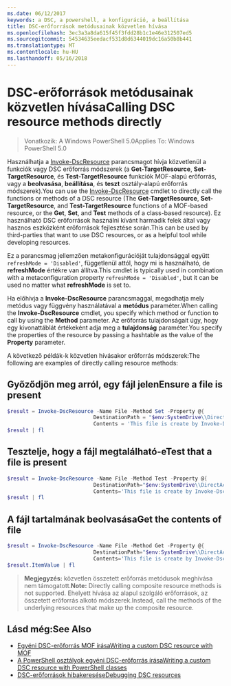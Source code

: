 ```yaml
---
ms.date: 06/12/2017
keywords: a DSC, a powershell, a konfiguráció, a beállítása
title: DSC-erőforrások metódusainak közvetlen hívása
ms.openlocfilehash: 3ec3a3a8da615f45f3fdd28b1c1e46e312507ed5
ms.sourcegitcommit: 54534635eedacf531d8d6344019dc16a50b8b441
ms.translationtype: MT
ms.contentlocale: hu-HU
ms.lasthandoff: 05/16/2018
---
```

# <a name="calling-dsc-resource-methods-directly"></a><span data-ttu-id="05af5-103">DSC-erőforrások metódusainak közvetlen hívása</span><span class="sxs-lookup"><span data-stu-id="05af5-103">Calling DSC resource methods directly</span></span>

><span data-ttu-id="05af5-104">Vonatkozik: A Windows PowerShell 5.0</span><span class="sxs-lookup"><span data-stu-id="05af5-104">Applies To: Windows PowerShell 5.0</span></span>

<span data-ttu-id="05af5-105">Használhatja a [Invoke-DscResource](https://technet.microsoft.com/library/mt517869.aspx) parancsmagot hívja közvetlenül a funkciók vagy DSC erőforrás módszerek (a **Get-TargetResource**, **Set-TargetResource**, és  **Test-TargetResource** funkciók MOF-alapú erőforrás, vagy a **beolvasása**, **beállítása**, és **teszt** osztály-alapú erőforrás módszerek).</span><span class="sxs-lookup"><span data-stu-id="05af5-105">You can use the [Invoke-DscResource](https://technet.microsoft.com/library/mt517869.aspx) cmdlet to directly call the functions or methods of a DSC resource (The **Get-TargetResource**, **Set-TargetResource**, and **Test-TargetResource** functions of a MOF-based resource, or the **Get**, **Set**, and **Test** methods of a class-based resource).</span></span>
<span data-ttu-id="05af5-106">Ez használható DSC erőforrások használni kívánt harmadik felek által vagy hasznos eszközként erőforrások fejlesztése során.</span><span class="sxs-lookup"><span data-stu-id="05af5-106">This can be used by third-parties that want to use DSC resources, or as a helpful tool while developing resources.</span></span>

<span data-ttu-id="05af5-107">Ez a parancsmag jellemzően metakonfigurációját tulajdonsággal együtt `refreshMode = 'Disabled'`, függetlenül attól, hogy mi is használható, de **refreshMode** értékre van állítva.</span><span class="sxs-lookup"><span data-stu-id="05af5-107">This cmdlet is typically used in combination with a metaconfiguration property `refreshMode = 'Disabled'`, but it can be used no matter what **refreshMode** is set to.</span></span>

<span data-ttu-id="05af5-108">Ha előhívja a **Invoke-DscResource** parancsmaggal, megadhatja mely metódus vagy függvény használatával a **metódus** paraméter.</span><span class="sxs-lookup"><span data-stu-id="05af5-108">When calling the **Invoke-DscResource** cmdlet, you specify which method or function to call by using the **Method** parameter.</span></span> <span data-ttu-id="05af5-109">Az erőforrás tulajdonságait úgy, hogy egy kivonattáblát értékeként adja meg a **tulajdonság** paraméter.</span><span class="sxs-lookup"><span data-stu-id="05af5-109">You specify the properties of the resource by passing a hashtable as the value of the **Property** parameter.</span></span>

<span data-ttu-id="05af5-110">A következő példák-k közvetlen hívásakor erőforrás módszerek:</span><span class="sxs-lookup"><span data-stu-id="05af5-110">The following are examples of directly calling resource methods:</span></span>

## <a name="ensure-a-file-is-present"></a><span data-ttu-id="05af5-111">Győződjön meg arról, egy fájl jelen</span><span class="sxs-lookup"><span data-stu-id="05af5-111">Ensure a file is present</span></span>

```powershell
$result = Invoke-DscResource -Name File -Method Set -Property @{
                            DestinationPath = "$env:SystemDrive\\DirectAccess.txt";
                            Contents = 'This file is create by Invoke-DscResource'} -Verbose
$result | fl
```

## <a name="test-that-a-file-is-present"></a><span data-ttu-id="05af5-112">Tesztelje, hogy a fájl megtalálható-e</span><span class="sxs-lookup"><span data-stu-id="05af5-112">Test that a file is present</span></span>

```powershell
$result = Invoke-DscResource -Name File -Method Test -Property @{
                            DestinationPath="$env:SystemDrive\\DirectAccess.txt";
                            Contents='This file is create by Invoke-DscResource'} -Verbose
$result | fl
```

## <a name="get-the-contents-of-file"></a><span data-ttu-id="05af5-113">A fájl tartalmának beolvasása</span><span class="sxs-lookup"><span data-stu-id="05af5-113">Get the contents of file</span></span>

```powershell
$result = Invoke-DscResource -Name File -Method Get -Property @{
                            DestinationPath="$env:SystemDrive\\DirectAccess.txt";
                            Contents='This file is create by Invoke-DscResource'} -Verbose
$result.ItemValue | fl
```

><span data-ttu-id="05af5-114">**Megjegyzés:** közvetlen összetett erőforrás metódusok meghívása nem támogatott.</span><span class="sxs-lookup"><span data-stu-id="05af5-114">**Note:** Directly calling composite resource methods is not supported.</span></span> <span data-ttu-id="05af5-115">Ehelyett hívása az alapul szolgáló erőforrások, az összetett erőforrás alkotó módszerek.</span><span class="sxs-lookup"><span data-stu-id="05af5-115">Instead, call the methods of the underlying resources that make up the composite resource.</span></span>

## <a name="see-also"></a><span data-ttu-id="05af5-116">Lásd még:</span><span class="sxs-lookup"><span data-stu-id="05af5-116">See Also</span></span>
- [<span data-ttu-id="05af5-117">Egyéni DSC-erőforrás MOF írása</span><span class="sxs-lookup"><span data-stu-id="05af5-117">Writing a custom DSC resource with MOF</span></span>](authoringResourceMOF.md)
- [<span data-ttu-id="05af5-118">A PowerShell osztályok egyéni DSC-erőforrás írása</span><span class="sxs-lookup"><span data-stu-id="05af5-118">Writing a custom DSC resource with PowerShell classes</span></span>](authoringResourceClass.md)
- [<span data-ttu-id="05af5-119"> DSC-erőforrások hibakeresése</span><span class="sxs-lookup"><span data-stu-id="05af5-119">Debugging DSC resources</span></span>](debugResource.md)